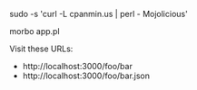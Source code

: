 sudo -s 'curl -L cpanmin.us | perl - Mojolicious'

morbo app.pl

Visit these URLs: 

* http://localhost:3000/foo/bar
* http://localhost:3000/foo/bar.json
